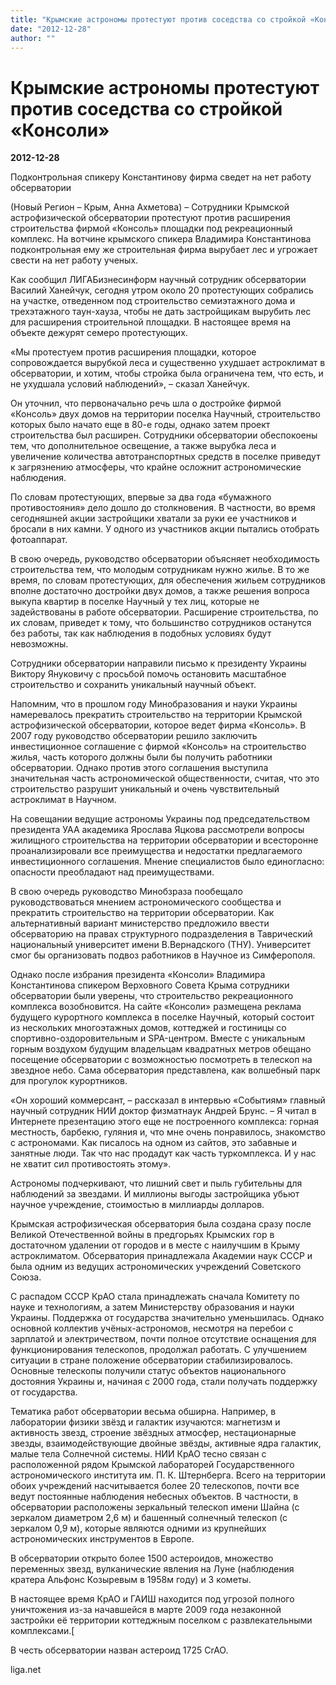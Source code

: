 ```yaml
---
title: "Крымские астрономы протестуют против соседства со стройкой «Консоли»"
date: "2012-12-28"
author: ""
---
```


# Крымские астрономы протестуют против соседства со стройкой «Консоли»

**2012-12-28** 

Подконтрольная спикеру Константинову фирма сведет на нет работу обсерватории



(Новый Регион – Крым, Анна Ахметова) – Сотрудники Крымской астрофизической обсерватории протестуют против расширения строительства фирмой «Консоль» площадки под рекреационный комплекс. На вотчине крымского спикера Владимира Константинова подконтрольная ему же строительная фирма вырубает лес и угрожает свести на нет работу ученых.



Как сообщил ЛИГАБизнесинформ научный сотрудник обсерватории Василий Ханейчук, сегодня утром около 20 протестующих собрались на участке, отведенном под строительство семиэтажного дома и трехэтажного таун-хауза, чтобы не дать застройщикам вырубить лес для расширения строительной площадки. В настоящее время на объекте дежурят семеро протестующих.



«Мы протестуем против расширения площадки, которое сопровождается вырубкой леса и существенно ухудшает астроклимат в обсерватории, и хотим, чтобы стройка была ограничена тем, что есть, и не ухудшала условий наблюдений», – сказал Ханейчук.



Он уточнил, что первоначально речь шла о достройке фирмой «Консоль» двух домов на территории поселка Научный, строительство которых было начато еще в 80-е годы, однако затем проект строительства был расширен. Сотрудники обсерватории обеспокоены тем, что дополнительное освещение, а также вырубка леса и увеличение количества автотранспортных средств в поселке приведут к загрязнению атмосферы, что крайне осложнит астрономические наблюдения.



По словам протестующих, впервые за два года «бумажного противостояния» дело дошло до столкновения. В частности, во время сегодняшней акции застройщики хватали за руки ее участников и бросали в них камни. У одного из участников акции пытались отобрать фотоаппарат.



В свою очередь, руководство обсерватории объясняет необходимость строительства тем, что молодым сотрудникам нужно жилье. В то же время, по словам протестующих, для обеспечения жильем сотрудников вполне достаточно достройки двух домов, а также решения вопроса выкупа квартир в поселке Научный у тех лиц, которые не задействованы в работе обсерватории. Расширение строительства, по их словам, приведет к тому, что большинство сотрудников останутся без работы, так как наблюдения в подобных условиях будут невозможны.



Сотрудники обсерватории направили письмо к президенту Украины Виктору Януковичу с просьбой помочь остановить масштабное строительство и сохранить уникальный научный объект.



Напомним, что в прошлом году Минобразования и науки Украины намеревалось прекратить строительство на территории Крымской астрофизической обсерватории, которое ведет фирма «Консоль». В 2007 году руководство обсерватории решило заключить инвестиционное соглашение с фирмой «Консоль» на строительство жилья, часть которого должны были бы получить работники обсерватории. Однако против этого соглашения выступила значительная часть астрономической общественности, считая, что это строительство разрушит уникальный и очень чувствительный астроклимат в Научном.



На совещании ведущие астрономы Украины под председательством президента УАА академика Ярослава Яцкова рассмотрели вопросы жилищного строительства на территории обсерватории и всесторонне проанализировали все преимущества и недостатки предлагаемого инвестиционного соглашения. Мнение специалистов было единогласно: опасности преобладают над преимуществами.



В свою очередь руководство Минобзраза пообещало руководствоваться мнением астрономического сообщества и прекратить строительство на территории обсерватории. Как альтернативный вариант министерство предложило ввести обсерваторию на правах структурного подразделения в Таврический национальный университет имени В.Вернадского (ТНУ). Университет смог бы организовать подвоз работников в Научное из Симферополя.



Однако после избрания президента «Консоли» Владимира Константинова спикером Верховного Совета Крыма сотрудники обсерватории были уверены, что строительство рекреационного комплекса возобновится. На сайте «Консоли» размещена реклама будущего курортного комплекса в поселке Научный, который состоит из нескольких многоэтажных домов, коттеджей и гостиницы со спортивно-оздоровительным и SPA-центром. Вместе с уникальным горным воздухом будущим владельцам квадратных метров обещано посещение обсерватории с возможностью посмотреть в телескоп на звездное небо. Сама обсерватория представлена, как волшебный парк для прогулок курортников.



«Он хороший коммерсант, – рассказал в интервью «Событиям» главный научный сотрудник НИИ доктор физматнаук Андрей Брунс. – Я читал в Интернете презентацию этого еще не построенного комплекса: горная местность, барбекю, гуляния и, что мне очень понравилось, знакомство с астрономами. Как писалось на одном из сайтов, это забавные и занятные люди. Так что нас продадут как часть туркомплекса. И у нас не хватит сил противостоять этому».



Астрономы подчеркивают, что лишний свет и пыль губительны для наблюдений за звездами. И миллионы выгоды застройщика убьют научное учреждение, стоимостью в миллиарды долларов.



Крымская астрофизическая обсерватория была создана сразу после Великой Отечественной войны в предгорьях Крымских гор в достаточном удалении от городов и в месте с наилучшим в Крыму астроклиматом. Обсерватория принадлежала Академии наук СССР и была одним из ведущих астрономических учреждений Советского Союза.



С распадом СССР КрАО стала принадлежать сначала Комитету по науке и технологиям, а затем Министерству образования и науки Украины. Поддержка от государства значительно уменьшилась. Однако основной коллектив учёных-астрономов, несмотря на перебои с зарплатой и электричеством, почти полное отсутствие оснащения для функционирования телескопов, продолжал работать. С улучшением ситуации в стране положение обсерватории стабилизировалось. Основные телескопы получили статус объектов национального достояния Украины и, начиная с 2000 года, стали получать поддержку от государства.



Тематика работ обсерватории весьма обширна. Например, в лаборатории физики звёзд и галактик изучаются: магнетизм и активность звезд, строение звёздных атмосфер, нестационарные звезды, взаимодействующие двойные звёзды, активные ядра галактик, малые тела Солнечной системы. НИИ КрАО тесно связан с расположенной рядом Крымской лабораторей Государственного астрономического института им. П. К. Штернберга. Всего на территории обоих учреждений насчитывается более 20 телескопов, почти все ведут постоянные наблюдения небесных объектов. В частности, в обсерватории расположены зеркальный телескоп имени Шайна (с зеркалом диаметром 2,6 м) и башенный солнечный телескоп (с зеркалом 0,9 м), которые являются одними из крупнейших астрономических инструментов в Европе.



В обсерватории открыто более 1500 астероидов, множество переменных звезд, вулканические явления на Луне (наблюдения кратера Альфонс Козыревым в 1958м году) и 3 кометы.



В настоящее время КрАО и ГАИШ находится под угрозой полного уничтожения из-за начавшейся в марте 2009 года незаконной застройки её территории коттеджным поселком с развлекательными комплексами.[



В честь обсерватории назван астероид 1725 CrAO.

liga.net